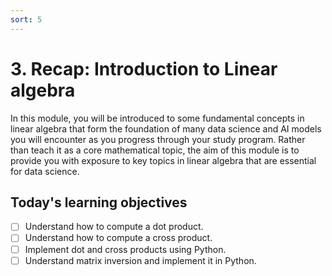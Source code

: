 ```yaml
---
sort: 5
---
```


# 3. Recap: Introduction to Linear algebra

In this module, you will be introduced to some fundamental concepts in linear algebra
that form the foundation of many data science and AI models you will encounter
as you progress through your study program. Rather than teach it as a core mathematical
topic, the aim of this module is to provide you with exposure to key topics in linear
algebra that are essential for data science.

## Today's learning objectives
- [ ] Understand how to compute a dot product.
- [ ] Understand how to compute a cross product.
- [ ] Implement dot and cross products using Python.
- [ ] Understand matrix inversion and implement it in Python.
